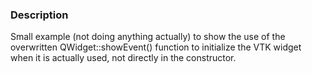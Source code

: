 ### Description

Small example (not doing anything actually) to show the use of the overwritten QWidget::showEvent() function to initialize the VTK widget when it is actually used, not directly in the constructor.
